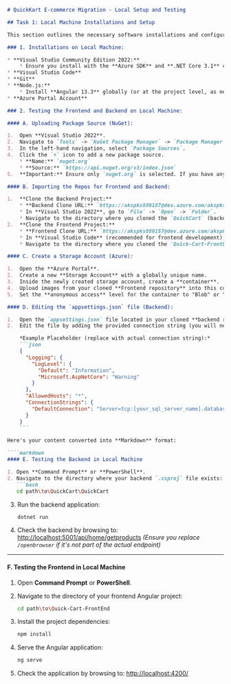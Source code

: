 ````markdown
# QuickKart E-commerce Migration - Local Setup and Testing

## Task 1: Local Machine Installations and Setup

This section outlines the necessary software installations and configurations on your local machine to set up and test the QuickKart frontend and backend applications.

### 1. Installations on Local Machine:

* **Visual Studio Community Edition 2022:**
    * Ensure you install with the **Azure SDK** and **.NET Core 3.1** components.
* **Visual Studio Code**
* **Git**
* **Node.js:**
    * Install **Angular 13.3** globally (or at the project level, as needed). You can typically install Angular CLI using `npm install -g @angular/cli@13.3`.
* **Azure Portal Account**

### 2. Testing the Frontend and Backend on Local Machine:

#### A. Uploading Package Source (NuGet):

1.  Open **Visual Studio 2022**.
2.  Navigate to `Tools` -> `NuGet Package Manager` -> `Package Manager Settings`.
3.  In the left-hand navigation, select `Package Sources`.
4.  Click the `+` icon to add a new package source.
    * **Name:** `nuget.org`
    * **Source:** `https://api.nuget.org/v3/index.json`
5.  **Important:** Ensure only `nuget.org` is selected. If you have any other package sources, deselect them.

#### B. Importing the Repos for Frontend and Backend:

1.  **Clone the Backend Project:**
    * **Backend Clone URL:** `https://akspks880187@dev.azure.com/akspks880187/QuickCart/_git/QuickCart`
    * In **Visual Studio 2022**, go to `File` -> `Open` -> `Folder`.
    * Navigate to the directory where you cloned the `QuickCart` (backend) repository.
2.  **Clone the Frontend Project:**
    * **Frontend Clone URL:** `https://akspks880187@dev.azure.com/akspks880187/QuickCart/_git/Quick-Cart-FrontEnd`
    * In **Visual Studio Code** (recommended for frontend development), open a new folder.
    * Navigate to the directory where you cloned the `Quick-Cart-FrontEnd` repository.

#### C. Create a Storage Account (Azure):

1.  Open the **Azure Portal**.
2.  Create a new **Storage Account** with a globally unique name.
3.  Inside the newly created storage account, create a **container**.
4.  Upload images from your cloned **Frontend repository** into this container.
5.  Set the **anonymous access** level for the container to "Blob" or "Container" to allow public access to the images.

#### D. Editing the `appsettings.json` file (Backend):

1.  Open the `appsettings.json` file located in your cloned **backend repository** (e.g., `QuickCart/QuickCart.csproj` folder) in **Visual Studio 2022**.
2.  Edit the file by adding the provided connection string (you will need to obtain this connection string from your Azure SQL Database once it's set up, or a placeholder if provided in problem statement).

    *Example Placeholder (replace with actual connection string):*
    ```json
    {
      "Logging": {
        "LogLevel": {
          "Default": "Information",
          "Microsoft.AspNetCore": "Warning"
        }
      },
      "AllowedHosts": "*",
      "ConnectionStrings": {
        "DefaultConnection": "Server=tcp:[your_sql_server_name].database.windows.net,1433;Initial Catalog=[your_database_name];Persist Security Info=False;User ID=[your_user_id];Password=[your_password];MultipleActiveResultSets=False;Encrypt=True;TrustServerCertificate=False;Connection Timeout=30;"
      }
    }
    ```

Here's your content converted into **Markdown** format:

````markdown
#### E. Testing the Backend in Local Machine

1. Open **Command Prompt** or **PowerShell**.
2. Navigate to the directory where your backend `.csproj` file exists:  
   ```bash
   cd path\to\QuickCart\QuickCart
````

3. Run the backend application:

   ```bash
   dotnet run
   ```
4. Check the backend by browsing to:
   [http://localhost:5001/api/home/getproducts](http://localhost:5001/api/home/getproducts)
   *(Ensure you replace `/openbrowser` if it's not part of the actual endpoint)*

---

#### F. Testing the Frontend in Local Machine

1. Open **Command Prompt** or **PowerShell**.
2. Navigate to the directory of your frontend Angular project:

   ```bash
   cd path\to\Quick-Cart-FrontEnd
   ```
3. Install the project dependencies:

   ```bash
   npm install
   ```
4. Serve the Angular application:

   ```bash
   ng serve
   ```
5. Check the application by browsing to:
   [http://localhost:4200/](http://localhost:4200/)

```
